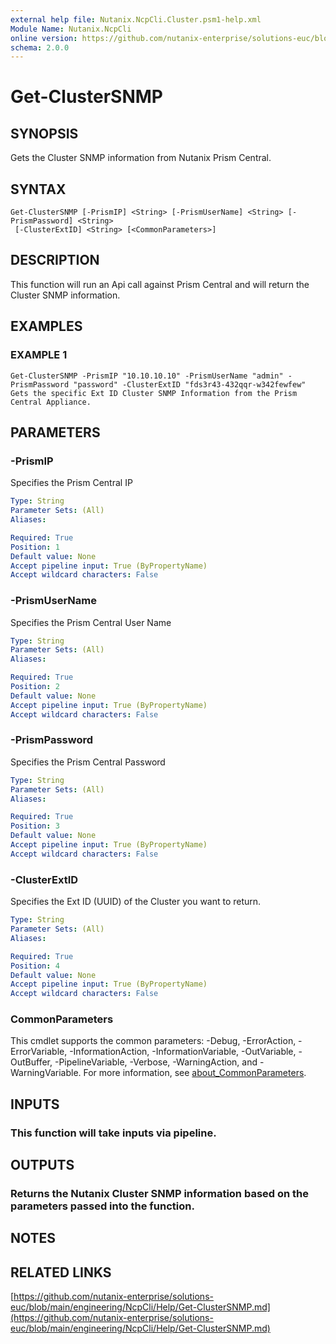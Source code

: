 ```yaml
---
external help file: Nutanix.NcpCli.Cluster.psm1-help.xml
Module Name: Nutanix.NcpCli
online version: https://github.com/nutanix-enterprise/solutions-euc/blob/main/engineering/NcpCli/Help/Get-ClusterSNMP.md
schema: 2.0.0
---
```


# Get-ClusterSNMP

## SYNOPSIS
Gets the Cluster SNMP information from Nutanix Prism Central.

## SYNTAX

```
Get-ClusterSNMP [-PrismIP] <String> [-PrismUserName] <String> [-PrismPassword] <String>
 [-ClusterExtID] <String> [<CommonParameters>]
```

## DESCRIPTION
This function will run an Api call against Prism Central and will return the Cluster SNMP information.

## EXAMPLES

### EXAMPLE 1
```
Get-ClusterSNMP -PrismIP "10.10.10.10" -PrismUserName "admin" -PrismPassword "password" -ClusterExtID "fds3r43-432qqr-w342fewfew"
Gets the specific Ext ID Cluster SNMP Information from the Prism Central Appliance.
```

## PARAMETERS

### -PrismIP
Specifies the Prism Central IP

```yaml
Type: String
Parameter Sets: (All)
Aliases:

Required: True
Position: 1
Default value: None
Accept pipeline input: True (ByPropertyName)
Accept wildcard characters: False
```

### -PrismUserName
Specifies the Prism Central User Name

```yaml
Type: String
Parameter Sets: (All)
Aliases:

Required: True
Position: 2
Default value: None
Accept pipeline input: True (ByPropertyName)
Accept wildcard characters: False
```

### -PrismPassword
Specifies the Prism Central Password

```yaml
Type: String
Parameter Sets: (All)
Aliases:

Required: True
Position: 3
Default value: None
Accept pipeline input: True (ByPropertyName)
Accept wildcard characters: False
```

### -ClusterExtID
Specifies the Ext ID (UUID) of the Cluster you want to return.

```yaml
Type: String
Parameter Sets: (All)
Aliases:

Required: True
Position: 4
Default value: None
Accept pipeline input: True (ByPropertyName)
Accept wildcard characters: False
```

### CommonParameters
This cmdlet supports the common parameters: -Debug, -ErrorAction, -ErrorVariable, -InformationAction, -InformationVariable, -OutVariable, -OutBuffer, -PipelineVariable, -Verbose, -WarningAction, and -WarningVariable. For more information, see [about_CommonParameters](http://go.microsoft.com/fwlink/?LinkID=113216).

## INPUTS

### This function will take inputs via pipeline.
## OUTPUTS

### Returns the Nutanix Cluster SNMP information based on the parameters passed into the function.
## NOTES

## RELATED LINKS

[https://github.com/nutanix-enterprise/solutions-euc/blob/main/engineering/NcpCli/Help/Get-ClusterSNMP.md](https://github.com/nutanix-enterprise/solutions-euc/blob/main/engineering/NcpCli/Help/Get-ClusterSNMP.md)


